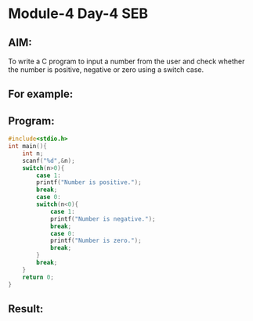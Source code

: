 # Module-4 Day-4 SEB
## AIM:
To write a C program to input a number from the user and check whether the number is positive, negative or zero using a switch case. 

## For example:

## Program:
```c
#include<stdio.h>
int main(){
    int n;
    scanf("%d",&n);
    switch(n>0){
        case 1:
        printf("Number is positive.");
        break;
        case 0:
        switch(n<0){
            case 1:
            printf("Number is negative.");
            break;
            case 0:
            printf("Number is zero.");
            break;
        }
        break;
    }
    return 0;
}
```
## Result:
